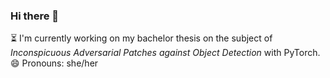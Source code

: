 ### Hi there 👋

⏳ I'm currently working on my bachelor thesis on the subject of *Inconspicuous Adversarial Patches against Object Detection* with PyTorch. 
😄 Pronouns: she/her
<!--
**codaubianca/codaubianca** is a ✨ _special_ ✨ repository because its `README.md` (this file) appears on your GitHub profile.

Here are some ideas to get you started:

- 🔭 I’m currently working on ...
- 🌱 I’m currently learning ...
- 👯 I’m looking to collaborate on ...
- 🤔 I’m looking for help with ...
- 💬 Ask me about ...
- 📫 How to reach me: ...
- 😄 Pronouns: ...
- ⚡ Fun fact: ...
-->
